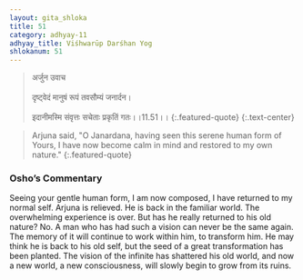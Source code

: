 ```yaml
---
layout: gita_shloka
title: 51
category: adhyay-11
adhyay_title: Viśhwarūp Darśhan Yog
shlokanum: 51
---
```


> अर्जुन उवाच<br><br>दृष्ट्वेदं मानुषं रूपं तवसौम्यं जनार्दन।<br><br>इदानीमस्मि संवृत्तः सचेताः प्रकृतिं गतः।।11.51।।
{:.featured-quote} 
{:.text-center}

> Arjuna said, "O Janardana, having seen this serene human form of Yours, I have now become calm in mind and restored to my own nature."
{:.featured-quote}

### Osho’s Commentary
Seeing your gentle human form, I am now composed, I have returned to my normal self.
Arjuna is relieved. He is back in the familiar world. The overwhelming experience is over.
But has he really returned to his old nature? No. A man who has had such a vision can never be the same again. The memory of it will continue to work within him, to transform him.
He may think he is back to his old self, but the seed of a great transformation has been planted. The vision of the infinite has shattered his old world, and now a new world, a new consciousness, will slowly begin to grow from its ruins.
